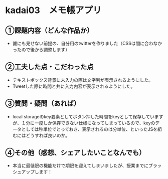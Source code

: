 # kadai03　メモ帳アプリ

## ①課題内容（どんな作品か）
- 誰にも見せない前提の、自分用のtwitterを作りました（CSSは間に合わなかったので後から調整します）

## ②工夫した点・こだわった点
- テキストボックス背景に未入力の際は文字列が表示されるようにした。
- Tweetした際に時間と共に入力内容が表示されるようにした。

## ③質問・疑問（あれば）
- local storageのkey要素としてボタン押した時間をkeyとして保存していますが、１分に一度しか保存できない仕様になってしまっているので、keyのデータとしては秒単位でとっておき、表示されるのは分単位、といったJSを組むにはどうすれば良いのか。

## ④その他（感想、シェアしたいことなんでも）
- 本当に最低限の機能だけで期限を迎えてしまいましたが、授業までにブラッシュアップします！
